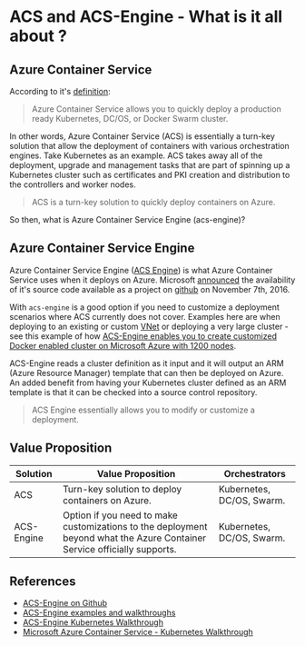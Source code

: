 # ACS and ACS-Engine - What is it all about ?

## Azure Container Service

According to it's [definition](https://docs.microsoft.com/en-us/azure/container-service/): 

> Azure Container Service allows you to quickly deploy a production ready Kubernetes, DC/OS, or Docker Swarm cluster.

In other words, Azure Container Service (ACS) is essentially a turn-key solution that allow the deployment of containers with various orchestration engines. Take Kubernetes as an example. ACS takes away all of the deployment, upgrade and management tasks that are part of spinning up a Kubernetes cluster such as certificates and PKI creation and distribution to the controllers and worker nodes.

> ACS is a turn-key solution to quickly deploy containers on Azure.

So then, what is Azure Container Service Engine (acs-engine)?

## Azure Container Service Engine

Azure Container Service Engine ([ACS Engine](https://github.com/Azure/acs-engine)) is what Azure Container Service uses when it deploys on Azure. Microsoft [announced](https://azure.microsoft.com/en-us/blog/azure-container-service-the-cloud-s-most-open-option-for-containers/) the availability of it's source code available as a project on [github](https://github.com/Azure/acs-engine) on November 7th, 2016.

With `acs-engine` is a good option if you need to customize a deployment scenarios where ACS currently does not cover. Examples here are when deploying to an existing or custom [VNet](https://github.com/Azure/acs-engine/blob/master/examples/vnet) or deploying a very large cluster - see this example of how [ACS-Engine enables you to create customized Docker enabled cluster on Microsoft Azure with 1200 nodes](https://github.com/Azure/acs-engine/tree/master/examples/largeclusters). 

ACS-Engine reads a cluster definition as it input and it will output an ARM (Azure Resource Manager) template that can then be deployed on Azure. An added benefit from having your Kubernetes cluster defined as an ARM template is that it can be checked into a source control repository.

> ACS Engine essentially allows you to modify or customize a deployment.

## Value Proposition


Solution | Value Proposition | Orchestrators
--- | --- | ---
ACS | Turn-key solution to deploy containers on Azure.| Kubernetes, DC/OS, Swarm.
ACS-Engine | Option if you need to make customizations to the deployment beyond what the Azure Container Service officially supports.  | Kubernetes, DC/OS, Swarm.

## References 


* [ACS-Engine on Github](https://github.com/Azure/acs-engine)
* [ACS-Engine examples and walkthroughs](https://github.com/Azure/acs-engine/tree/master/examples)
* [ACS-Engine Kubernetes Walkthrough](https://github.com/Azure/acs-engine/blob/master/docs/kubernetes.md)
* [Microsoft Azure Container Service - Kubernetes Walkthrough](https://docs.microsoft.com/en-us/azure/container-service/kubernetes/container-service-kubernetes-walkthrough)

